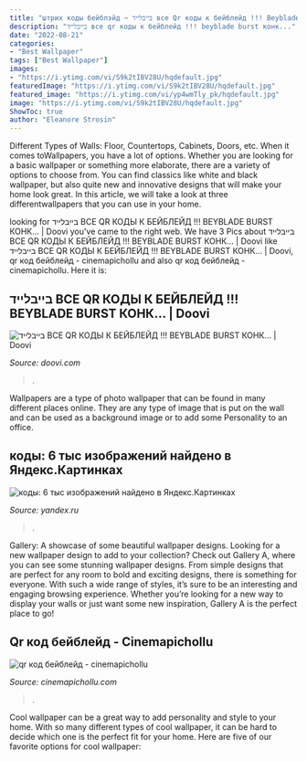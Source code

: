 ```yaml
---
title: "штрих коды бейблэйд ~ בייבלייד все Qr коды к бейблейд !!! Beyblade Burst конк..."
description: "בייבלייד все qr коды к бейблейд !!! beyblade burst конк..."
date: "2022-08-21"
categories:
- "Best Wallpaper"
tags: ["Best Wallpaper"]
images:
- "https://i.ytimg.com/vi/S9k2tIBV28U/hqdefault.jpg"
featuredImage: "https://i.ytimg.com/vi/S9k2tIBV28U/hqdefault.jpg"
featured_image: "https://i.ytimg.com/vi/yp4wmTly_pk/hqdefault.jpg"
image: "https://i.ytimg.com/vi/S9k2tIBV28U/hqdefault.jpg"
ShowToc: true
author: "Eleanore Strosin"
---
```



Different Types of Walls: Floor, Countertops, Cabinets, Doors, etc.
When it comes toWallpapers, you have a lot of options. Whether you are looking for a basic wallpaper or something more elaborate, there are a variety of options to choose from. You can find classics like white and black wallpaper, but also quite new and innovative designs that will make your home look great. In this article, we will take a look at three differentwallpapers that you can use in your home.

	

		
looking for בייבלייד ВСЕ QR КОДЫ К БЕЙБЛЕЙД !!! BEYBLADE BURST КОНК... | Doovi you've came to the right web. We have 3 Pics about בייבלייד ВСЕ QR КОДЫ К БЕЙБЛЕЙД !!! BEYBLADE BURST КОНК... | Doovi like בייבלייד ВСЕ QR КОДЫ К БЕЙБЛЕЙД !!! BEYBLADE BURST КОНК... | Doovi, qr код бейблейд - cinemapichollu and also qr код бейблейд - cinemapichollu. Here it is:
		
    
## בייבלייד ВСЕ QR КОДЫ К БЕЙБЛЕЙД !!! BEYBLADE BURST КОНК... | Doovi

<img loading=lazy src="https://i.ytimg.com/vi/yp4wmTly_pk/hqdefault.jpg" onerror="this.onerror=null;this.src='https://tse1.mm.bing.net/th?id=OIP.Q8V95INsXYrXkOdO4zjN2QHaFj&amp;pid=15.1';" alt="בייבלייד ВСЕ QR КОДЫ К БЕЙБЛЕЙД !!! BEYBLADE BURST КОНК... | Doovi">

_Source: doovi.com_

>. 

	



Wallpapers are a type of photo wallpaper that can be found in many different places online. They are any type of image that is put on the wall and can be used as a background image or to add some Personality to an office.

    
## коды: 6 тыс изображений найдено в Яндекс.Картинках

<img loading=lazy src="https://im0-tub-ru.yandex.net/i?id=fb74436873a15ddfed7ec4ad4ce75f90-srl&amp;n=13" onerror="this.onerror=null;this.src='https://tse4.mm.bing.net/th?id=OIP.NhGA_25N6yYZjC0URzTDfQHaDL&amp;pid=15.1';" alt="коды: 6 тыс изображений найдено в Яндекс.Картинках">

_Source: yandex.ru_

>. 

	

Gallery: A showcase of some beautiful wallpaper designs.
Looking for a new wallpaper design to add to your collection? Check out Gallery A, where you can see some stunning wallpaper designs. From simple designs that are perfect for any room to bold and exciting designs, there is something for everyone. With such a wide range of styles, it’s sure to be an interesting and engaging browsing experience. Whether you’re looking for a new way to display your walls or just want some new inspiration, Gallery A is the perfect place to go!





	
	
    
## Qr код бейблейд - Cinemapichollu

<img loading=lazy src="https://i.ytimg.com/vi/S9k2tIBV28U/hqdefault.jpg" onerror="this.onerror=null;this.src='https://tse2.mm.bing.net/th?id=OIP.g2osaiyH2E3ULXFEfKZXUQHaFj&amp;pid=15.1';" alt="qr код бейблейд - cinemapichollu">

_Source: cinemapichollu.com_

>. 

	

Cool wallpaper can be a great way to add personality and style to your home. With so many different types of cool wallpaper, it can be hard to decide which one is the perfect fit for your home. Here are five of our favorite options for cool wallpaper: 

